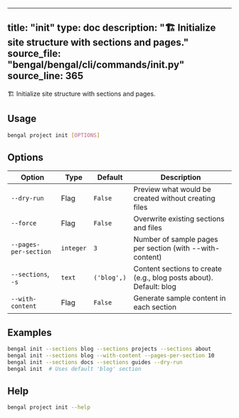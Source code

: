 
---
title: "init"
type: doc
description: "🏗️  Initialize site structure with sections and pages."
source_file: "bengal/bengal/cli/commands/init.py"
source_line: 365
---

🏗️  Initialize site structure with sections and pages.


## Usage

```bash
bengal project init [OPTIONS]
```


## Options

| Option | Type | Default | Description |
|--------|------|---------|-------------|
| `--dry-run` |Flag |`False` |Preview what would be created without creating files |
| `--force` |Flag |`False` |Overwrite existing sections and files |
| `--pages-per-section` |`integer` |`3` |Number of sample pages per section (with --with-content) |
| `--sections`, `-s` |`text` |`('blog',)` |Content sections to create (e.g., blog posts about). Default: blog |
| `--with-content` |Flag |`False` |Generate sample content in each section |


## Examples

```bash
bengal init --sections blog --sections projects --sections about
bengal init --sections blog --with-content --pages-per-section 10
bengal init --sections docs --sections guides --dry-run
bengal init  # Uses default 'blog' section
```



## Help

```bash
bengal project init --help
```